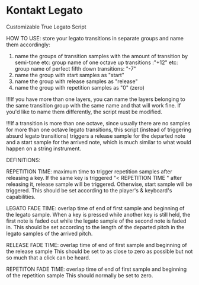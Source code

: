 # Kontakt Legato
Customizable True Legato Script

HOW TO USE:
store your legato transitions in separate groups and name them accordingly:
1) name the groups of transition samples with the amount of transition by semi-tone
	etc: group name of one octave up transitions :"+12"
	etc: group name of perfect fifth down transitions: "-7"
2) name the group with start samples as "start"
3) name the group with release samples as "release"
4) name the group with repetition samples as "0" (zero)

!!!If you have more than one layers, you can name the layers belonging to the same transition group with the same name and that will work fine.
  If you'd like to name them differently, the script must be modified.
  
!!!If a transition is more than one octave, since usually there are no samples for more than one octave legato transitions, this script (instead of triggering absurd legato transitions) triggers a release sample for the departed note and a start sample for the arrived note,  which is much similar to what would happen on a string instrument.

DEFINITIONS:

REPETITION TIME: maximum time to trigger repetition samples after releasing a key.
  If the same key is triggered "< REPETITION TIME " after releasing it, release sample will be triggered. Otherwise, start sample will be triggered.
  This should be set according to the player's & keyboard's capabilities.
  
LEGATO FADE TIME: overlap time of end of first sample and beginning of the legato sample.
  When a key is pressed while another key is still held, the first note is faded out while the legato sample of the second note is faded in.
  This should be set according to the length of the departed pitch in the legato samples of the arrived pitch.
  
RELEASE FADE TIME: overlap time of end of first sample and beginning of the release sample
  This should be set to as close to zero as possible but not so much that a click can be heard.

REPETITON FADE TIME: overlap time of end of first sample and beginning of the repetition sample
  This should normally be set to zero.
